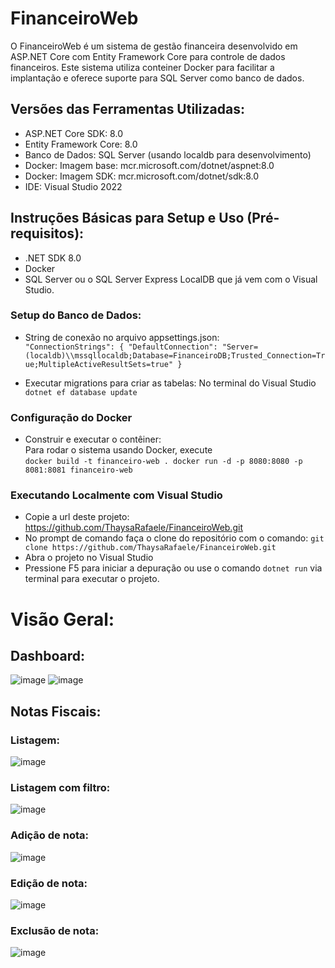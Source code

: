# FinanceiroWeb

O FinanceiroWeb é um sistema de gestão financeira desenvolvido em ASP.NET Core com Entity Framework Core para controle de dados financeiros. Este sistema utiliza conteiner Docker para facilitar a implantação e oferece suporte para SQL Server como banco de dados.


## Versões das Ferramentas Utilizadas:

* ASP.NET Core SDK: 8.0
* Entity Framework Core: 8.0
* Banco de Dados: SQL Server (usando localdb para desenvolvimento)
* Docker: Imagem base: mcr.microsoft.com/dotnet/aspnet:8.0
* Docker: Imagem SDK: mcr.microsoft.com/dotnet/sdk:8.0
* IDE: Visual Studio 2022

## Instruções Básicas para Setup e Uso (Pré-requisitos):
* .NET SDK 8.0
* Docker
* SQL Server ou o SQL Server Express LocalDB que já vem com o Visual Studio.

### Setup do Banco de Dados:

* String de conexão no arquivo appsettings.json:<br>
`"ConnectionStrings": {
    "DefaultConnection": "Server=(localdb)\\mssqllocaldb;Database=FinanceiroDB;Trusted_Connection=True;MultipleActiveResultSets=true"
}`

* Executar migrations para criar as tabelas: No terminal do Visual Studio
`dotnet ef database update`

### Configuração do Docker

* Construir e executar o contêiner:<br>
Para rodar o sistema usando Docker, execute<br>
`docker build -t financeiro-web .
docker run -d -p 8080:8080 -p 8081:8081 financeiro-web
`

### Executando Localmente com Visual Studio
* Copie a url deste projeto: https://github.com/ThaysaRafaele/FinanceiroWeb.git
* No prompt de comando faça o clone do repositório com o comando: `git clone https://github.com/ThaysaRafaele/FinanceiroWeb.git`
* Abra o projeto no Visual Studio
* Pressione F5 para iniciar a depuração ou use o comando `dotnet run` via terminal para executar o projeto.


# Visão Geral:

## Dashboard:

![image](https://github.com/user-attachments/assets/029bbe7d-eb14-4ea1-8e53-bd1059ba4743)
![image](https://github.com/user-attachments/assets/2427c02e-3b96-47b9-8345-a6067b61a9f6)


## Notas Fiscais:

### Listagem:

![image](https://github.com/user-attachments/assets/ec2099aa-ba15-4c4d-b0f7-9426353cfd21)

### Listagem com filtro:

![image](https://github.com/user-attachments/assets/e171acb3-5543-4727-9d70-74f2e06e6fcd)

### Adição de nota:

![image](https://github.com/user-attachments/assets/c3028b4e-f8c0-4fb7-ac7c-bcafddb850ed)

### Edição de nota:

![image](https://github.com/user-attachments/assets/de5a1344-786c-47b8-ac03-323e7fb8402d)

### Exclusão de nota:

![image](https://github.com/user-attachments/assets/0a30aeb1-3596-4d09-b815-a42a4456defd)



